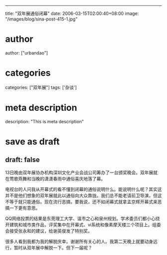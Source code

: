 
---
title: "双年展通俗闭幕"
date: 2006-03-15T02:00:40+08:00
image: "/images/blog/sina-post-415-1.jpg"
# author
author: ["urbandao"]
# categories
categories: ["双年展"]
tags: ['杂谈']
# meta description
description: "This is meta description"
# save as draft
draft: false
---

13日晚由双年展协办机构深圳文化产业会战公司筹办了一台颁奖晚会。双年展就在莺歌燕舞和当晚的潇潇春雨中通俗喜庆地落了幕。

电视台的人问我从开幕式的看不懂到闭幕的通俗说明什么。能说明什么呢？其实这并不是他们想象的双年展就此以通俗向大众靠拢。我们总不能老请前卫导演，但这不等于就只能通俗。现在流行恶搞，要我说，还不如闭幕式就拿孟京辉开幕式来恶搞一下更有意思。

QQ网络投票的结果是东莞理工大学、温市之心和泉州规划。学术委员们都小心绕开建筑和城市类作品，评奖集中在开幕式、vi系统和像素摩天楼三个项目上。组委会接受张永和的建议，给谢英俊发了特别奖。

很多人看到我都为我的解脱庆幸。谢谢所有关心的人。我第二天晚上就要动身远行，暂时从双年展中解脱一下。但下一届呢？
